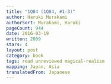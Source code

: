 ```yaml
---
title: "1Q84 (1Q84, #1-3)"
author: Haruki Murakami
authorSort: Murakami, Haruki
pageCount: 944
date: 2016-03-19
written: 2009
stars: 4
layout: post
category: book
tags: read unreviewed magical-realism
mapping: Japan, Asia
translatedFrom: Japanese
---
```

